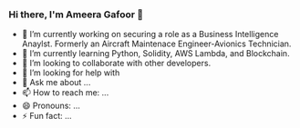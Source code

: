 ###                                 Hi there, I'm Ameera Gafoor 👋

<!--
**SGafoor/SGafoor** is a ✨ _special_ ✨ repository because its `README.md` (this file) appears on your GitHub profile.

Here are some ideas to get you started: -->

- 🔭 I’m currently working on securing a role as a Business Intelligence Anaylst. Formerly an Aircraft Maintenace Engineer-Avionics Technician.
- 🌱 I’m currently learning Python, Solidity, AWS Lambda, and Blockchain.
- 👯 I’m looking to collaborate with other developers.
- 🤔 I’m looking for help with 
- 💬 Ask me about ...
- 📫 How to reach me: ...
- 😄 Pronouns: ...
- ⚡ Fun fact: ...

